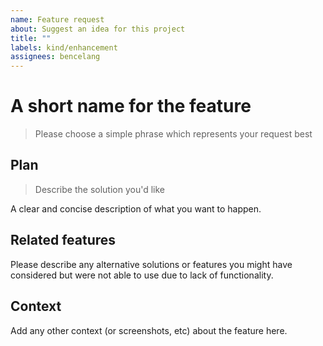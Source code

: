 ```yaml
---
name: Feature request
about: Suggest an idea for this project
title: ""
labels: kind/enhancement
assignees: bencelang
---
```


# A short name for the feature
> Please choose a simple phrase which represents your request best

## Plan
> Describe the solution you'd like

A clear and concise description of what you want to happen.

## Related features
Please describe any alternative solutions or features you might have considered
but were not able to use due to lack of functionality.

## Context
Add any other context (or screenshots, etc) about the feature here.
